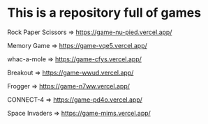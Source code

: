 # This is a repository full of games

Rock Paper Scissors => https://game-nu-pied.vercel.app/

Memory Game => https://game-vqe5.vercel.app/

whac-a-mole => https://game-cfys.vercel.app/

Breakout => https://game-wwud.vercel.app/

Frogger => https://game-n7ww.vercel.app/

CONNECT-4 => https://game-pd4o.vercel.app/

Space Invaders => https://game-mims.vercel.app/
